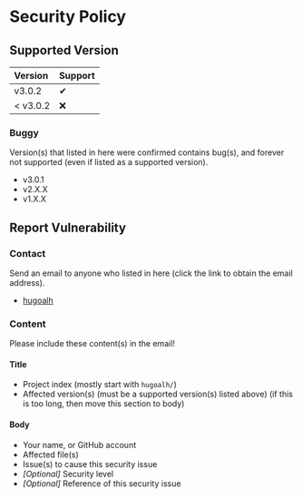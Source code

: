 # Security Policy

## Supported Version

| **Version** | **Support** |
|:----|:----|
| v3.0.2 | ✔ |
| < v3.0.2 | ❌ |

### Buggy

Version(s) that listed in here were confirmed contains bug(s), and forever not supported (even if listed as a supported version).

- v3.0.1
- v2.X.X
- v1.X.X

## Report Vulnerability

### Contact

Send an email to anyone who listed in here (click the link to obtain the email address).

- [hugoalh](https://github.com/hugoalh)

### Content

Please include these content(s) in the email!

#### Title

- Project index (mostly start with `hugoalh/`)
- Affected version(s) (must be a supported version(s) listed above) (if this is too long, then move this section to body)

#### Body

- Your name, or GitHub account
- Affected file(s)
- Issue(s) to cause this security issue
- *\[Optional\]* Security level
- *\[Optional\]* Reference of this security issue
